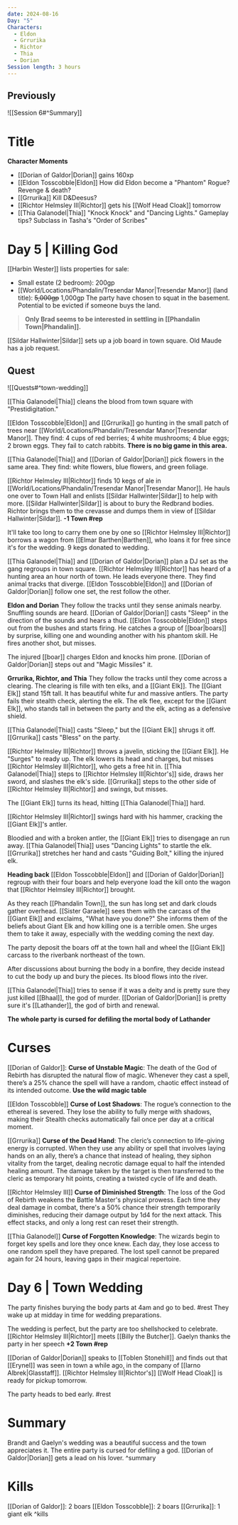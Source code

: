 ```yaml
---
date: 2024-08-16
Day: "5"
Characters:
  - Eldon
  - Grrurika
  - Richtor
  - Thia
  - Dorian
Session length: 3 hours
---
```



## Previously
![[Session 6#^Summary]]
# Title

**Character Moments**
- [[Dorian of Galdor|Dorian]] gains 160xp
- [[Eldon Tosscobble|Eldon]] How did Eldon become a "Phantom" Rogue? Revenge & death?
- [[Grrurika]] Kill D&Deesus?
- [[Richtor Helmsley III|Richtor]] gets his [[Wolf Head Cloak]] tomorrow
- [[Thia Galanodel|Thia]] "Knock Knock" and "Dancing Lights." Gameplay tips? Subclass in Tasha's "Order of Scribes"
# Day 5 | Killing God
[[Harbin Wester]] lists properties for sale:
- Small estate (2 bedroom): 200gp
- [[World/Locations/Phandalin/Tresendar Manor|Tresendar Manor]] (land title): ~~5,000gp~~ 1,000gp
The party have chosen to squat in the basement. Potential to be evicted if someone buys the land.

> **Only Brad seems to be interested in settling in [[Phandalin Town|Phandalin]].**

[[Sildar Hallwinter|Sildar]] sets up a job board in town square. Old Maude has a job request.
## Quest
![[Quests#^town-wedding]]

[[Thia Galanodel|Thia]] cleans the blood from town square with "Prestidigitation."

[[Eldon Tosscobble|Eldon]] and [[Grrurika]] go hunting in the small patch of trees near [[World/Locations/Phandalin/Tresendar Manor|Tresendar Manor]]. They find: 4 cups of red berries; 4 white mushrooms; 4 blue eggs; 2 brown eggs. They fail to catch rabbits. **There is no big game in this area.**

[[Thia Galanodel|Thia]] and [[Dorian of Galdor|Dorian]] pick flowers in the same area. They find: white flowers, blue flowers, and green foliage.

[[Richtor Helmsley III|Richtor]] finds 10 kegs of ale in [[World/Locations/Phandalin/Tresendar Manor|Tresendar Manor]]. He hauls one over to Town Hall and enlists [[Sildar Hallwinter|Sildar]] to help with more. [[Sildar Hallwinter|Sildar]] is about to bury the Redbrand bodies. Richtor brings them to the crevasse and dumps them in view of [[Sildar Hallwinter|Sildar]]. **-1 Town #rep**

It'll take too long to carry them one by one so [[Richtor Helmsley III|Richtor]] borrows a wagon from [[Elmar Barthen|Barthen]], who loans it for free since it's for the wedding. 9 kegs donated to wedding.

[[Thia Galanodel|Thia]] and [[Dorian of Galdor|Dorian]] plan a DJ set as the gang regroups in town square. [[Richtor Helmsley III|Richtor]] has heard of a hunting area an hour north of town. He leads everyone there. They find animal tracks that diverge. [[Eldon Tosscobble|Eldon]] and [[Dorian of Galdor|Dorian]] follow one set, the rest follow the other.

**Eldon and Dorian**
They follow the tracks until they sense animals nearby. Snuffling sounds are heard. [[Dorian of Galdor|Dorian]] casts "Sleep" in the direction of the sounds and hears a thud. [[Eldon Tosscobble|Eldon]] steps out from the bushes and starts firing. He catches a group of [[boar|boars]] by surprise, killing one and wounding another with his phantom skill. He fires another shot, but misses.

The injured [[boar]] charges Eldon and knocks him prone. [[Dorian of Galdor|Dorian]] steps out and "Magic Missiles" it.

**Grrurika, Richtor, and Thia**
They follow the tracks until they come across a clearing. The clearing is fille with ten elks, and a [[Giant Elk]]. The [[Giant Elk]] stand 15ft tall. It has beautiful white fur and massive antlers. The party fails their stealth check, alerting the elk. The elk flee, except for the [[Giant Elk]], who stands tall in between the party and the elk, acting as a defensive shield.

[[Thia Galanodel|Thia]] casts "Sleep," but the [[Giant Elk]] shrugs it off. [[Grrurika]] casts "Bless" on the party.

[[Richtor Helmsley III|Richtor]] throws a javelin, sticking the [[Giant Elk]]. He "Surges" to ready up. The elk lowers its head and charges, but misses [[Richtor Helmsley III|Richtor]], who gets a free hit in. [[Thia Galanodel|Thia]] steps to [[Richtor Helmsley III|Richtor's]] side, draws her sword, and slashes the elk's side. [[Grrurika]] steps to the other side of [[Richtor Helmsley III|Richtor]] and swings, but misses.

The [[Giant Elk]] turns its head, hitting [[Thia Galanodel|Thia]] hard. 

[[Richtor Helmsley III|Richtor]] swings hard with his hammer, cracking the [[Giant Elk]]'s antler.

Bloodied and with a broken antler, the [[Giant Elk]] tries to disengage an run away. [[Thia Galanodel|Thia]] uses "Dancing Lights" to startle the elk. [[Grrurika]] stretches her hand and casts "Guiding Bolt," killing the injured elk.

**Heading back**
[[Eldon Tosscobble|Eldon]] and [[Dorian of Galdor|Dorian]] regroup with their four boars and help everyone load the kill onto the wagon that [[Richtor Helmsley III|Richtor]] brought.

As they reach [[Phandalin Town]], the sun has long set and dark clouds gather overhead. [[Sister Garaele]] sees them with the carcass of the [[Giant Elk]] and exclaims, "What have you done?" She informs them of the beliefs about Giant Elk and how killing one is a terrible omen. She urges them to take it away, especially with the wedding coming the next day.

The party deposit the boars off at the town hall and wheel the [[Giant Elk]] carcass to the riverbank northeast of the town.

After discussions about burning the body in a bonfire, they decide instead to cut the body up and bury the pieces. Its blood flows into the river.

[[Thia Galanodel|Thia]] tries to sense if it was a deity and is pretty sure they just killed [[Bhaal]], the god of murder. [[Dorian of Galdor|Dorian]] is pretty sure it's [[Lathander]], the god of birth and renewal.

**The whole party is cursed for defiling the mortal body of Lathander**

# Curses
[[Dorian of Galdor]]:
**Curse of Unstable Magic**: The death of the God of Rebirth has disrupted the natural flow of magic. Whenever they cast a spell, there’s a 25% chance the spell will have a random, chaotic effect instead of its intended outcome. **Use the wild magic table**

[[Eldon Tosscobble]]
**Curse of Lost Shadows**: The rogue’s connection to the ethereal is severed. They lose the ability to fully merge with shadows, making their Stealth checks automatically fail once per day at a critical moment.

[[Grrurika]]
**Curse of the Dead Hand**: The cleric’s connection to life-giving energy is corrupted. When they use any ability or spell that involves laying hands on an ally, there’s a chance that instead of healing, they siphon vitality from the target, dealing necrotic damage equal to half the intended healing amount. The damage taken by the target is then transferred to the cleric as temporary hit points, creating a twisted cycle of life and death.

[[Richtor Helmsley III]]
**Curse of Diminished Strength**: The loss of the God of Rebirth weakens the Battle Master's physical prowess. Each time they deal damage in combat, there's a 50% chance their strength temporarily diminishes, reducing their damage output by 1d4 for the next attack. This effect stacks, and only a long rest can reset their strength.

[[Thia Galanodel]]
**Curse of Forgotten Knowledge**: The wizards begin to forget key spells and lore they once knew. Each day, they lose access to one random spell they have prepared. The lost spell cannot be prepared again for 24 hours, leaving gaps in their magical repertoire.

# Day 6 | Town Wedding
The party finishes burying the body parts at 4am and go to bed. #rest  They wake up at midday in time for wedding preparations.

The wedding is perfect, but the party are too shellshocked to celebrate. [[Richtor Helmsley III|Richtor]] meets [[Billy the Butcher]]. Gaelyn thanks the party in her speech **+2 Town #rep**

[[Dorian of Galdor|Dorian]] speaks to [[Toblen Stonehill]] and finds out that [[Erynel]] was seen in town a while ago, in the  company of [[Iarno Albrek|Glasstaff]]. [[Richtor Helmsley III|Richtor's]] [[Wolf Head Cloak]] is ready for pickup tomorrow.

The party heads to bed early. #rest 
# Summary
Brandt and Gaelyn's wedding was a beautiful success and the town appreciates it. The entire party is cursed for defiling a god. [[Dorian of Galdor|Dorian]] gets a lead on his lover.
^summary
# Kills
[[Dorian of Galdor]]: 2 boars
[[Eldon Tosscobble]]: 2 boars
[[Grrurika]]: 1 giant elk
^kills